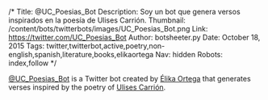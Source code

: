 /*
Title: @UC_Poesias_Bot
Description: Soy un bot que genera versos inspirados en la poesía de Ulises Carrión.
Thumbnail: /content/bots/twitterbots/images/UC_Poesias_Bot.png
Link: https://twitter.com/UC_Poesias_Bot
Author: botsheeter.py
Date: October 18, 2015
Tags: twitter,twitterbot,active,poetry,non-english,spanish,literature,books,elikaortega
Nav: hidden
Robots: index,follow
*/

[@UC_Poesias_Bot](https://twitter.com/UC_Poesias_Bot) is a Twitter bot created by [Élika Ortega](https://twitter.com/elikaortega) that generates verses inspired by the poetry of [Ulises Carrión](https://en.wikipedia.org/wiki/Ulises_Carri%C3%B3n).
